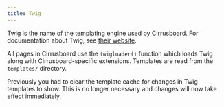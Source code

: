 ```yaml
---
title: Twig
---
```


Twig is the name of the templating engine used by Cirrusboard. For documentation about Twig, see [their website](https://twig.symfony.com/doc/3.x/).

All pages in Cirrusboard use the `twigloader()` function which loads Twig along with Cirrusboard-specific extensions. Templates are read from the `templates/` directory.

Previously you had to clear the template cache for changes in Twig templates to show. This is no longer necessary and changes will now take effect immediately.

